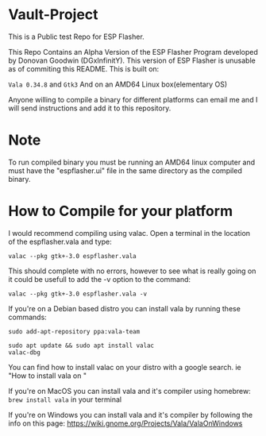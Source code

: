# Vault-Project
This is a Public test Repo for ESP Flasher.

This Repo Contains an Alpha Version of the ESP Flasher Program developed by Donovan Goodwin (DGxInfinitY).
This version of ESP Flasher is unusable as of commiting this README.
This is built on:

<code>Vala 0.34.8</code> and <code>Gtk3</code> And on an AMD64 Linux box(elementary OS)

Anyone willing to compile a binary for different platforms can email me and I will send instructions and add it to this repository.

# Note
To run compiled binary you must be running an AMD64 linux computer and must have the "espflasher.ui" file in the same
directory as the compiled binary.

# How to Compile for your platform
I would recommend compiling using valac. Open a terminal in the location of the espflasher.vala and type:

<code>valac --pkg gtk+-3.0 espflasher.vala</code>

This should complete with no errors, however to see what is really going on it could be usefull to add the -v option to 
the command:

<code>valac --pkg gtk+-3.0 espflasher.vala -v</code>

If you're on a Debian based distro you can install vala by running these commands:

<code>sudo add-apt-repository ppa:vala-team</code>

<code>sudo apt update && sudo apt install valac valac-dbg</code>

You can find how to install valac on your distro with a google search. ie "How to install vala on <InsertDistroHere>"

If you're on MacOS you can install vala and it's compiler using homebrew: <code>brew install vala</code> in your terminal

If you're on Windows you can install vala and it's compiler by following the info on this page: 
https://wiki.gnome.org/Projects/Vala/ValaOnWindows
